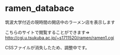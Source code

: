 # ramen_databace
筑波大学付近の現時間の開店中のラーメン店を表示します

こちらのサイトで閲覧することができます=> http://cgi.u.tsukuba.ac.jp/~s1711520/ramen/ramen1.cgi

CSSファイルが消失したため、調整中です。
